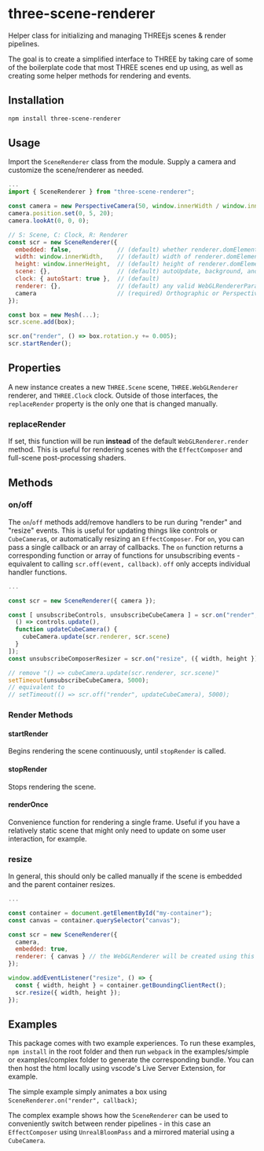# three-scene-renderer
Helper class for initializing and managing THREEjs scenes & render pipelines.

The goal is to create a simplified interface to THREE by taking care of some of the boilerplate code that most THREE scenes end up using, as well as creating some helper methods for rendering and events.

## Installation
```bash
npm install three-scene-renderer
```

## Usage
Import the `SceneRenderer` class from the module. Supply a camera and customize the scene/renderer as needed.

```js
...
import { SceneRenderer } from "three-scene-renderer";

const camera = new PerspectiveCamera(50, window.innerWidth / window.innerHeight, 1, 5000);
camera.position.set(0, 5, 20);
camera.lookAt(0, 0, 0);

// S: Scene, C: Clock, R: Renderer
const scr = new SceneRenderer({
  embedded: false,             // (default) whether renderer.domElement is embedded in parent element
  width: window.innerWidth,    // (default) width of renderer.domElement
  height: window.innerHeight,  // (default) height of renderer.domElement
  scene: {},                   // (default) autoUpdate, background, and environment properties
  clock: { autoStart: true },  // (default)
  renderer: {},                // (default) any valid WebGLRendererParameters
  camera                       // (required) Orthographic or Perspective Camera instance
});

const box = new Mesh(...);
scr.scene.add(box);

scr.on("render", () => box.rotation.y += 0.005);
scr.startRender();
```

## Properties
A new instance creates a new `THREE.Scene` scene, `THREE.WebGLRenderer` renderer, and `THREE.Clock` clock. Outside of those interfaces, the `replaceRender` property is the only one that is changed manually.

### replaceRender
If set, this function will be run __instead__ of the default `WebGLRenderer.render` method. This is useful for rendering scenes with the `EffectComposer` and full-scene post-processing shaders.

## Methods

### on/off
The `on`/`off` methods add/remove handlers to be run during "render" and "resize" events. This is useful for updating things like controls or `CubeCamera`s, or automatically resizing an `EffectComposer`. For `on`, you can pass a single callback or an array of callbacks. The `on` function returns a corresponding function or array of functions for unsubscribing events - equivalent to calling `scr.off(event, callback)`. `off` only accepts individual handler functions.

```js
...

const scr = new SceneRenderer({ camera });

const [ unsubscribeControls, unsubscribeCubeCamera ] = scr.on("render", [
  () => controls.update(),
  function updateCubeCamera() {
    cubeCamera.update(scr.renderer, scr.scene)
  }
]);
const unsubscribeComposerResizer = scr.on("resize", ({ width, height }) => composer.setSize(width, height));

// remove "() => cubeCamera.update(scr.renderer, scr.scene)"
setTimeout(unsubscribeCubeCamera, 5000);
// equivalent to
// setTimeout(() => scr.off("render", updateCubeCamera), 5000);
```

### Render Methods

#### startRender
Begins rendering the scene continuously, until `stopRender` is called.

#### stopRender
Stops rendering the scene.

#### renderOnce
Convenience function for rendering a single frame. Useful if you have a relatively static scene that might only need to update on some user interaction, for example.

### resize
In general, this should only be called manually if the scene is embedded and the parent container resizes.

```js
...

const container = document.getElementById("my-container");
const canvas = container.querySelector("canvas");

const scr = new SceneRenderer({
  camera,
  embedded: true,
  renderer: { canvas } // the WebGLRenderer will be created using this embedded canvas
});

window.addEventListener("resize", () => {
  const { width, height } = container.getBoundingClientRect();
  scr.resize({ width, height });
});
```

## Examples
This package comes with two example experiences. To run these examples, `npm install` in the root folder and then run `webpack` in the examples/simple or examples/complex folder to generate the corresponding bundle. You can then host the html locally using vscode's Live Server Extension, for example.

The simple example simply animates a box using `SceneRenderer.on("render", callback)`;

The complex example shows how the `SceneRenderer` can be used to conveniently switch between render pipelines - in this case an `EffectComposer` using `UnrealBloomPass` and a mirrored material using a `CubeCamera`.